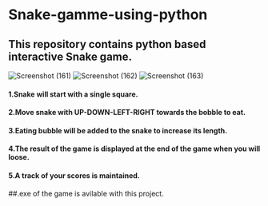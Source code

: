 # Snake-gamme-using-python

## This repository contains python based interactive Snake game.

![Screenshot (161)](https://user-images.githubusercontent.com/114282369/196427382-552c379a-8299-4fa5-983e-98109593e8e6.png)
![Screenshot (162)](https://user-images.githubusercontent.com/114282369/196427396-abc7f18a-e80b-4a1f-bcca-0ba441a3d4ed.png)
![Screenshot (163)](https://user-images.githubusercontent.com/114282369/196427402-06a66570-ba92-424e-9bec-9aacb76bcbf8.png)


#### 1.Snake will start with a single square.
#### 2.Move snake with UP-DOWN-LEFT-RIGHT towards the bobble to eat.
#### 3.Eating bubble will be added to the snake to increase its length.
#### 4.The result of the game is displayed at the end of the game when you will  loose.
#### 5.A track of your scores is maintained.

##.exe of the game is avilable with this project.
